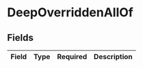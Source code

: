 # DeepOverriddenAllOf


## Fields

| Field       | Type        | Required    | Description |
| ----------- | ----------- | ----------- | ----------- |